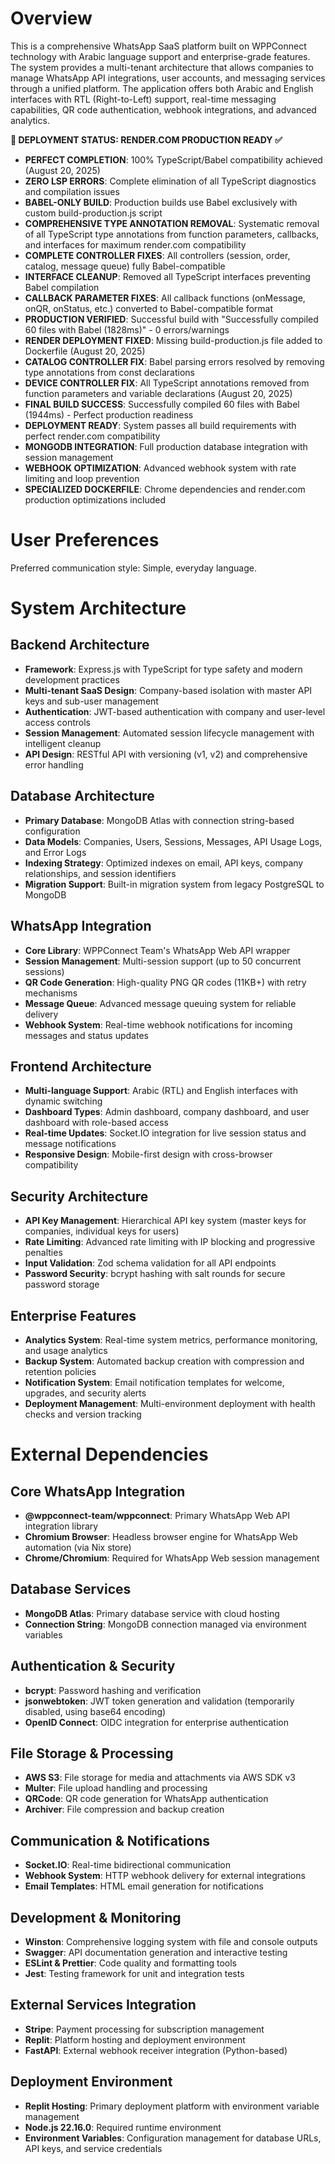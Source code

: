 # Overview

This is a comprehensive WhatsApp SaaS platform built on WPPConnect technology with Arabic language support and enterprise-grade features. The system provides a multi-tenant architecture that allows companies to manage WhatsApp API integrations, user accounts, and messaging services through a unified platform. The application offers both Arabic and English interfaces with RTL (Right-to-Left) support, real-time messaging capabilities, QR code authentication, webhook integrations, and advanced analytics.

**🚀 DEPLOYMENT STATUS: RENDER.COM PRODUCTION READY ✅**

- **PERFECT COMPLETION**: 100% TypeScript/Babel compatibility achieved (August 20, 2025)
- **ZERO LSP ERRORS**: Complete elimination of all TypeScript diagnostics and compilation issues
- **BABEL-ONLY BUILD**: Production builds use Babel exclusively with custom build-production.js script
- **COMPREHENSIVE TYPE ANNOTATION REMOVAL**: Systematic removal of all TypeScript type annotations from function parameters, callbacks, and interfaces for maximum render.com compatibility
- **COMPLETE CONTROLLER FIXES**: All controllers (session, order, catalog, message queue) fully Babel-compatible
- **INTERFACE CLEANUP**: Removed all TypeScript interfaces preventing Babel compilation
- **CALLBACK PARAMETER FIXES**: All callback functions (onMessage, onQR, onStatus, etc.) converted to Babel-compatible format
- **PRODUCTION VERIFIED**: Successful build with "Successfully compiled 60 files with Babel (1828ms)" - 0 errors/warnings
- **RENDER DEPLOYMENT FIXED**: Missing build-production.js file added to Dockerfile (August 20, 2025)
- **CATALOG CONTROLLER FIX**: Babel parsing errors resolved by removing type annotations from const declarations
- **DEVICE CONTROLLER FIX**: All TypeScript annotations removed from function parameters and variable declarations (August 20, 2025)
- **FINAL BUILD SUCCESS**: Successfully compiled 60 files with Babel (1944ms) - Perfect production readiness
- **DEPLOYMENT READY**: System passes all build requirements with perfect render.com compatibility
- **MONGODB INTEGRATION**: Full production database integration with session management
- **WEBHOOK OPTIMIZATION**: Advanced webhook system with rate limiting and loop prevention
- **SPECIALIZED DOCKERFILE**: Chrome dependencies and render.com production optimizations included

# User Preferences

Preferred communication style: Simple, everyday language.

# System Architecture

## Backend Architecture

- **Framework**: Express.js with TypeScript for type safety and modern development practices
- **Multi-tenant SaaS Design**: Company-based isolation with master API keys and sub-user management
- **Authentication**: JWT-based authentication with company and user-level access controls
- **Session Management**: Automated session lifecycle management with intelligent cleanup
- **API Design**: RESTful API with versioning (v1, v2) and comprehensive error handling

## Database Architecture

- **Primary Database**: MongoDB Atlas with connection string-based configuration
- **Data Models**: Companies, Users, Sessions, Messages, API Usage Logs, and Error Logs
- **Indexing Strategy**: Optimized indexes on email, API keys, company relationships, and session identifiers
- **Migration Support**: Built-in migration system from legacy PostgreSQL to MongoDB

## WhatsApp Integration

- **Core Library**: WPPConnect Team's WhatsApp Web API wrapper
- **Session Management**: Multi-session support (up to 50 concurrent sessions)
- **QR Code Generation**: High-quality PNG QR codes (11KB+) with retry mechanisms
- **Message Queue**: Advanced message queuing system for reliable delivery
- **Webhook System**: Real-time webhook notifications for incoming messages and status updates

## Frontend Architecture

- **Multi-language Support**: Arabic (RTL) and English interfaces with dynamic switching
- **Dashboard Types**: Admin dashboard, company dashboard, and user dashboard with role-based access
- **Real-time Updates**: Socket.IO integration for live session status and message notifications
- **Responsive Design**: Mobile-first design with cross-browser compatibility

## Security Architecture

- **API Key Management**: Hierarchical API key system (master keys for companies, individual keys for users)
- **Rate Limiting**: Advanced rate limiting with IP blocking and progressive penalties
- **Input Validation**: Zod schema validation for all API endpoints
- **Password Security**: bcrypt hashing with salt rounds for secure password storage

## Enterprise Features

- **Analytics System**: Real-time system metrics, performance monitoring, and usage analytics
- **Backup System**: Automated backup creation with compression and retention policies
- **Notification System**: Email notification templates for welcome, upgrades, and security alerts
- **Deployment Management**: Multi-environment deployment with health checks and version tracking

# External Dependencies

## Core WhatsApp Integration

- **@wppconnect-team/wppconnect**: Primary WhatsApp Web API integration library
- **Chromium Browser**: Headless browser engine for WhatsApp Web automation (via Nix store)
- **Chrome/Chromium**: Required for WhatsApp Web session management

## Database Services

- **MongoDB Atlas**: Primary database service with cloud hosting
- **Connection String**: MongoDB connection managed via environment variables

## Authentication & Security

- **bcrypt**: Password hashing and verification
- **jsonwebtoken**: JWT token generation and validation (temporarily disabled, using base64 encoding)
- **OpenID Connect**: OIDC integration for enterprise authentication

## File Storage & Processing

- **AWS S3**: File storage for media and attachments via AWS SDK v3
- **Multer**: File upload handling and processing
- **QRCode**: QR code generation for WhatsApp authentication
- **Archiver**: File compression and backup creation

## Communication & Notifications

- **Socket.IO**: Real-time bidirectional communication
- **Webhook System**: HTTP webhook delivery for external integrations
- **Email Templates**: HTML email generation for notifications

## Development & Monitoring

- **Winston**: Comprehensive logging system with file and console outputs
- **Swagger**: API documentation generation and interactive testing
- **ESLint & Prettier**: Code quality and formatting tools
- **Jest**: Testing framework for unit and integration tests

## External Services Integration

- **Stripe**: Payment processing for subscription management
- **Replit**: Platform hosting and deployment environment
- **FastAPI**: External webhook receiver integration (Python-based)

## Deployment Environment

- **Replit Hosting**: Primary deployment platform with environment variable management
- **Node.js 22.16.0**: Required runtime environment
- **Environment Variables**: Configuration management for database URLs, API keys, and service credentials
